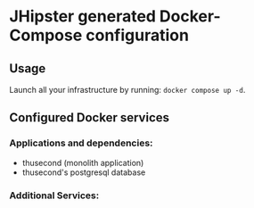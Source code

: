 # JHipster generated Docker-Compose configuration

## Usage

Launch all your infrastructure by running: `docker compose up -d`.

## Configured Docker services

### Applications and dependencies:

- thusecond (monolith application)
- thusecond's postgresql database

### Additional Services:
